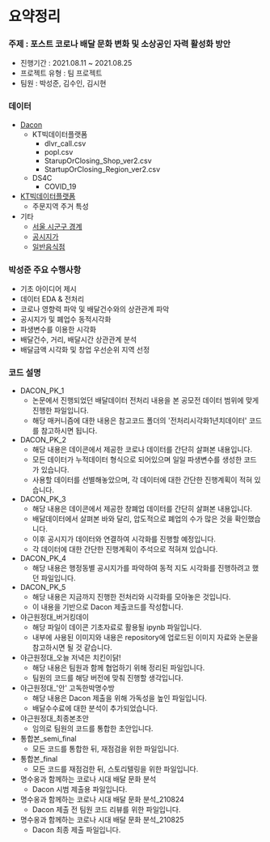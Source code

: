 # 요약정리

### 주제 : 포스트 코로나 배달 문화 변화 및 소상공인 자력 활성화 방안

- 진행기간 : 2021.08.11 ~ 2021.08.25
- 프로젝트 유형 : 팀 프로젝트
- 팀원 : 박성준, 김수인, 김시현

### 데이터

- [Dacon](https://dacon.io/competitions/official/235753/data)
  - KT빅데이터플랫폼
    - dlvr_call.csv
    - popl.csv
    - StarupOrClosing_Shop_ver2.csv
    - StartupOrClosing_Region_ver2.csv
  - DS4C
    - COVID_19
- [KT빅데이터플랫폼](https://bdp.kt.co.kr/invoke/SOKBP0701/?srchRsltsrch=주문지역)
  - 주문지역 주거 특성
- 기타
  - [서울 시군구 경계](https://mkjjo.github.io/python/2019/08/18/seoul_map.html)
  - [공시지가](https://www.data.go.kr/data/15004246/fileData.do)
  - [일반음식점](https://www.localdata.go.kr/devcenter/dataDown.do?menuNo=20001)

### 박성준 주요 수행사항

- 기초 아이디어 제시
- 데이터 EDA & 전처리
- 코로나 영향력 파악 및 배달건수와의 상관관계 파악
- 공시지가 및 폐업수 동적시각화
- 파생변수를 이용한 시각화
- 배달건수, 거리, 배달시간 상관관계 분석
- 배달금액 시각화 및 창업 우선순위 지역 선정

### 코드 설명

- DACON_PK_1
  - 논문에서 진행되었던 배달데이터 전처리 내용을 본 공모전 데이터 범위에 맞게 진행한 파일입니다.
  - 해당 매커니즘에 대한 내용은 참고코드 폴더의 '전처리시각화1년치데이터' 코드를 참고하시면 됩니다.
- DACON_PK_2
  - 해당 내용은 데이콘에서 제공한 코로나 데이터를 간단히 살펴본 내용입니다.
  - 모든 데이터가 누적데이터 형식으로 되어있으며 일일 파생변수를 생성한 코드가 있습니다.
  - 사용할 데이터를 선별해놓았으며, 각 데이터에 대한 간단한 진행계획이 적혀 있습니다.
- DACON_PK_3
  - 해당 내용은 데이콘에서 제공한 창폐업 데이터를 간단히 살펴본 내용입니다.
  - 배달데이터에서 살펴본 바와 달리, 압도적으로 폐업의 수가 많은 것을 확인했습니다.
  - 이후 공시지가 데이터와 연결하여 시각화를 진행할 예정입니다.
  - 각 데이터에 대한 간단한 진행계획이 주석으로 적혀져 있습니다.
- DACON_PK_4
  - 해당 내용은 행정동별 공시지가를 파악하여 동적 지도 시각화를 진행하려고 했던 파일입니다.
- DACON_PK_5
  - 해당 내용은 지금까지 진행한 전처리와 시각화를 모아놓은 것입니다.
  - 이 내용을 기반으로 Dacon 제출코드를 작성합니다.
- 야근원정대_버거킹데이
  - 해당 파일이 데이콘 기초자료로 활용될 ipynb 파일입니다.
  - 내부에 사용된 이미지와 내용은 repository에 업로드된 이미지 자료와 논문을 참고하시면 될 것 같습니다.
- 야근원정대_오늘 저녁은 치킨이닭!
  - 해당 내용은 팀원과 함께 협업하기 위해 정리된 파일입니다.
  - 팀원의 코드를 해당 버전에 맞춰 진행할 생각입니다.
- 야근원정대_'안' 고독한박명수방
  - 해당 내용은 Dacon 제출을 위해 가독성을 높인 파일입니다.
  - 배달수수료에 대한 분석이 추가되었습니다.
- 야근원정대_최종본초안
  - 임의로 팀원의 코드를 통합한 초안입니다.
- 통합본_semi_final
  - 모든 코드를 통합한 뒤, 재점검을 위한 파일입니다.
- 통합본_final
  - 모든 코드를 재점검한 뒤, 스토리텔링을 위한 파일입니다.
- 명수옹과 함께하는 코로나 시대 배달 문화 분석
  - Dacon 시범 제출용 파일입니다.
- 명수옹과 함께하는 코로나 시대 배달 문화 분석_210824
  - Dacon 제출 전 팀원 코드 리뷰를 위한 파일입니다.
- 명수옹과 함께하는 코로나 시대 배달 문화 분석_210825
  - Dacon 최종 제출 파일입니다.